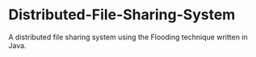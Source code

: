 # Distributed-File-Sharing-System
A distributed file sharing system using the Flooding technique written in Java.
